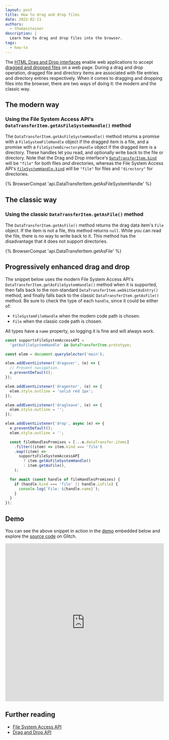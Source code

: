 ```yaml
---
layout: post
title: How to drag and drop files
date: 2022-02-11
authors:
  - thomassteiner
description: |
  Learn how to drag and drop files into the browser.
tags:
  - how-to
---
```


The
[HTML Drag and Drop interfaces](https://developer.mozilla.org/docs/Web/API/HTML_Drag_and_Drop_API)
enable web applications to accept
[dragged and dropped files](https://developer.mozilla.org/docs/Web/API/HTML_Drag_and_Drop_API/File_drag_and_drop)
on a web page. During a drag and drop operation, dragged file and directory items are associated
with file entries and directory entries respectively. When it comes to dragging and dropping files
into the browser, there are two ways of doing it: the modern and the classic way.

## The modern way

### Using the File System Access API's `DataTransferItem.getAsFileSystemHandle()` method

The `DataTransferItem.getAsFileSystemHandle()` method returns a promise with a
`FileSystemFileHandle` object if the dragged item is a file, and a promise with a
`FileSystemDirectoryHandle` object if the dragged item is a directory. These handles let you read,
and optionally write back to the file or directory. Note that the Drag and Drop interface's
[`DataTransferItem.kind`](https://developer.mozilla.org/docs/Web/API/DataTransferItem/kind) will be
`"file"` for both files _and_ directories, whereas the File System Access API's
[`FileSystemHandle.kind`](https://wicg.github.io/file-system-access/#dom-filesystemhandle-kind) will
be `"file"` for files and `"directory"` for directories.

{% BrowserCompat 'api.DataTransferItem.getAsFileSystemHandle' %}

## The classic way

### Using the classic `DataTransferItem.getAsFile()` method

The `DataTransferItem.getAsFile()` method returns the drag data item's `File` object. If the item is
not a file, this method returns `null`. While you can read the file, there is no way to write back
to it. This method has the disadvantage that it does not support directories.

{% BrowserCompat 'api.DataTransferItem.getAsFile' %}

## Progressively enhanced drag and drop

The snippet below uses the modern File System Access API's
`DataTransferItem.getAsFileSystemHandle()` method when it is supported, then falls back to the
non-standard `DataTransferItem.webkitGetAsEntry()` method, and finally falls back to the classic
`DataTransferItem.getAsFile()` method. Be sure to check the type of each `handle`, since it could be
either of:

- `FileSystemFileHandle` when the modern code path is chosen.
- `File` when the classic code path is chosen.

All types have a `name` property, so logging it is fine and will always work.

```js
const supportsFileSystemAccessAPI =
  'getAsFileSystemHandle' in DataTransferItem.prototype;

const elem = document.querySelector('main');

elem.addEventListener('dragover', (e) => {
  // Prevent navigation.
  e.preventDefault();
});

elem.addEventListener('dragenter', (e) => {
  elem.style.outline = 'solid red 1px';
});

elem.addEventListener('dragleave', (e) => {
  elem.style.outline = '';
});

elem.addEventListener('drop', async (e) => {
  e.preventDefault();
  elem.style.outline = '';

  const fileHandlesPromises = [...e.dataTransfer.items]
    .filter((item) => item.kind === 'file')
    .map((item) =>
      supportsFileSystemAccessAPI
        ? item.getAsFileSystemHandle()
        : item.getAsFile(),
    );

  for await (const handle of fileHandlesPromises) {
    if (handle.kind === 'file' || handle.isFile) {
      console.log(`File: ${handle.name}`);
    }
  }
});
```

## Demo

You can see the above snippet in action in the
[demo](https://how-to-series.glitch.me/drag-and-drop-files.html) embedded below and explore
the [source code](https://glitch.com/edit/#!/how-to-series?path=drag-and-drop-files.js) on
Glitch.

<div class="glitch-embed-wrap" style="height: 500px; width: 100%;">
  <iframe
    src="https://how-to-series.glitch.me/drag-and-drop-files.html"
    style="height: 100%; width: 100%; border: 0;"
  >
  </iframe>
</div>

## Further reading

- [File System Access API](/file-system-access/)
- [Drag and Drop API](/drag-and-drop/)
